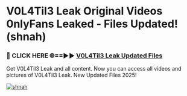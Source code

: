 # V0L4Til3 Leak Original Videos 0nlyFans Leaked - Files Updated! (shnah)

<h3>🔴 CLICK HERE 🌐==►► <a href="https://hideuri.com/03YgE1" rel="nofollow">V0L4Til3 Leak Updated Files</a></h3>

Get V0L4Til3 Leak and all content. Now you can access all videos and pictures of V0L4Til3 Leak. New Updated Files 2025!

[![shnah](https://i.imgur.com/NaUBvic.gif)](https://hideuri.com/03YgE1)
